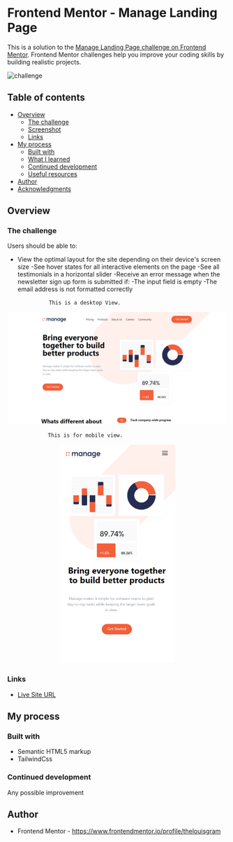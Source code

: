 # Frontend Mentor - Manage Landing Page

This is a solution to the [Manage Landing Page challenge on Frontend Mentor](https://www.frontendmentor.io/challenges/manage-landing-page-SLXqC6P5).
Frontend Mentor challenges help you improve your coding skills by building realistic projects.

<img src=[images\manage-challenge.png](https://github.com/thelouisgram/manage-landing-page/blob/main/images/manage-challenge.png) alt="challenge">


## Table of contents

- [Overview](#overview)
  - [The challenge](#the-challenge)
  - [Screenshot](#screenshot)
  - [Links](#links)
- [My process](#my-process)
  - [Built with](#built-with)
  - [What I learned](#what-i-learned)
  - [Continued development](#continued-development)
  - [Useful resources](#useful-resources)
- [Author](#author)
- [Acknowledgments](#acknowledgments)

## Overview

### The challenge

Users should be able to:

- View the optimal layout for the site depending on their device's screen size
-See hover states for all interactive elements on the page
-See all testimonials in a horizontal slider
-Receive an error message when the newsletter sign up form is submitted if:
-The input field is empty
-The email address is not formatted correctly

                This is a desktop View.
                 
<img src="images\manage-desktop.png" alt="desktop view">

                 This is for mobile view.
                 
  <p align="center">
   <img src="images\manage-mobile.png" alt="mobile view" height="500px">
  </p>
  
### Links

- [Live Site URL](https://thelouisgram.github.io/manage-landing-page//)

## My process

### Built with

- Semantic HTML5 markup
- TailwindCss


### Continued development

Any possible improvement


## Author


- Frontend Mentor - https://www.frontendmentor.io/profile/thelouisgram
